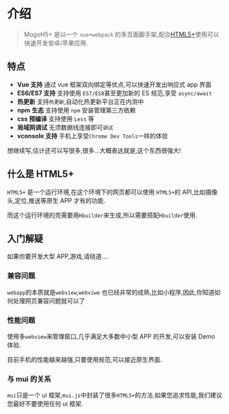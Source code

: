 # 介绍

> MogoH5+ 是以一个 `vue+webpack` 的多页面脚手架,配合[HTML5+](http://www.html5plus.org/doc/h5p.html)使用可以快速开发安卓/苹果应用.

## 特点

- **Vue 支持** 通过 vue 框架双向绑定等优点,可以快速开发出响应式 app 界面
- **ES6/ES7 支持** 支持使用 `ES7/ES8`甚至更加新的 ES 规范,享受 `async/await`
- **热更新** 支持`热更新`,自动化热更新平台正在内测中
- **npm 生态** 支持使用 `npm` 安装管理第三方依赖
- **css 预编译** 支持使用 `Less` 等
- **局域网调试** 无须数据线连接即可`调试`
- **vconsole 支持** 手机上享受`Chrome Dev Tools`一样的体验

想继续写,估计还可以写很多,很多...大概表达就是,这个东西很强大!

## 什么是 HTML5+

`HTML5+` 是一个运行环境,在这个环境下的网页都可以使用 `HTML5+`的 API,比如摄像头,定位,推送等原生 APP 才有的功能.

而这个运行环境的壳需要用`Hbuilder`来生成,所以需要搭配`Hbuilder`使用.

## 入门解疑

如果你要开发大型 APP,游戏,请绕道....

### 兼容问题

`webapp`的本质就是`webview`,`webviwe` 也已经非常的成熟,比如小程序,因此,你知道如何处理网页兼容问题就可以了

### 性能问题

使用多`webview`来管理窗口,几乎满足大多数中小型 APP 的开发,可以安装 Demo 体验.

目前手机的性能越来越强,只要使用规范,可以接近原生界面.

### 与 mui 的关系

`mui`只是一个 ui 框架,`mui.js`中封装了很多`HTML5+`的方法.如果您追求性能,我们建议您最好不要使用任何 ui 框架.
